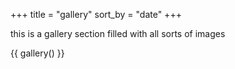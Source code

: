 +++
title = "gallery"
sort_by = "date"
+++

this is a gallery section filled with all sorts of images

{{ gallery() }}